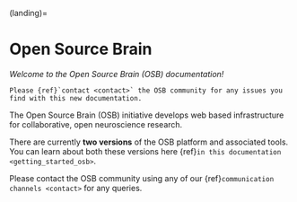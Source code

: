 (landing)=
# Open Source Brain

*Welcome to the Open Source Brain (OSB) documentation!*

```{admonition} **Note:** The OSB documentation has recently been restructured and significantly updated.
Please {ref}`contact <contact>` the OSB community for any issues you find with this new documentation.
```
The Open Source Brain (OSB) initiative develops web based infrastructure for collaborative, open neuroscience research.

There are currently **two versions** of the OSB platform and associated tools.
You can learn about both these versions here {ref}`in this documentation <getting_started_osb>`.

Please contact the OSB community using any of our {ref}`communication channels <contact>` for any queries.

